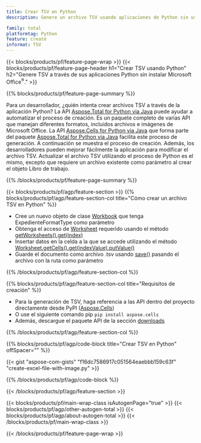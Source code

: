 ```yaml
---
title: Crear TSV en Python
description: Genere un archivo TSV usando aplicaciones de Python sin usar Microsoft Office. 

family: total
platformtag: Python
feature: create
informat: TSV
---
```

{{< blocks/products/pf/feature-page-wrap >}}
{{< blocks/products/pf/feature-page-header h1="Crear TSV usando Python" h2="Genere TSV a través de sus aplicaciones Python sin instalar Microsoft Office<sup>&reg;</sup>." >}}

{{% blocks/products/pf/feature-page-summary %}}

Para un desarrollador, ¿quién intenta crear archivos TSV a través de la aplicación Python? La API [Aspose.Total for Python via Java](https://products.aspose.com/total/python-java/) puede ayudar a automatizar el proceso de creación. Es un paquete completo de varias API que manejan diferentes formatos, incluidos archivos e imágenes de Microsoft Office. La API [Aspose.Cells for Python via Java](https://products.aspose.com/cells/python-java/) que forma parte del paquete [Aspose.Total for Python via Java](https://products.aspose.com/total/python-java/) facilita este proceso de generación. A continuación se muestra el proceso de creación. Además, los desarrolladores pueden mejorar fácilmente la aplicación para modificar el archivo TSV. Actualizar el archivo TSV utilizando el proceso de Python es el mismo, excepto que requiere un archivo existente como parámetro al crear el objeto Libro de trabajo.

{{% /blocks/products/pf/feature-page-summary %}}

{{< blocks/products/pf/agp/feature-section >}}
{{% blocks/products/pf/agp/feature-section-col title="Cómo crear un archivo TSV en Python" %}}

- Cree un nuevo objeto de clase [Workbook](https://reference.aspose.com/cells/python/asposecells.api/Workbook) que tenga ExpedienteFormatType como parámetro
- Obtenga el acceso de [Worksheet](https://reference.aspose.com/cells/python/asposecells.api/Worksheet) requerido usando el método [getWorksheets().get(index)](https://reference.aspose.com/cells/python/asposecells.api/workbook#Worksheets)
- Insertar datos en la celda a la que se accede utilizando el método [Worksheet.getCells().get(indexValue).putValue()](https://reference.aspose.com/cells/python/asposecells.api/worksheet#Cells)
- Guarde el documento como archivo .tsv usando [save()](https://reference.aspose.com/cells/python/asposecells.api/workbook#save(java.lang.String)) pasando el archivo con la ruta como parámetro

{{% /blocks/products/pf/agp/feature-section-col %}}

{{% blocks/products/pf/agp/feature-section-col title="Requisitos de creación" %}}

- Para la generación de TSV, haga referencia a las API dentro del proyecto directamente desde PyPI ([Aspose.Cells](https://pypi.org/project/aspose-cells/))
- O use el siguiente comando pip ```pip install aspose.cells``` 
- Además, descargue el paquete API de la sección [downloads](https://releases.aspose.com/cells/python-java) 

{{% /blocks/products/pf/agp/feature-section-col %}}

{{% blocks/products/pf/agp/code-block title="Crear TSV en Python" offSpacer="" %}}

{{< gist "aspose-com-gists" "f16dc7586917c051564eaebbb159c63f" "create-excel-file-with-image.py" >}}

{{% /blocks/products/pf/agp/code-block %}}

{{< /blocks/products/pf/agp/feature-section >}}

{{< blocks/products/pf/main-wrap-class isAutogenPage="true" >}}
{{< blocks/products/pf/agp/other-autogen-total >}}
{{< blocks/products/pf/agp/about-autogen-total >}}
{{< /blocks/products/pf/main-wrap-class >}}

{{< /blocks/products/pf/feature-page-wrap >}}